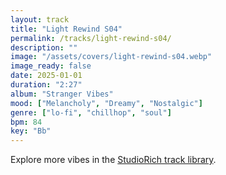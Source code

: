 ```yaml
---
layout: track
title: "Light Rewind S04"
permalink: /tracks/light-rewind-s04/
description: ""
image: "/assets/covers/light-rewind-s04.webp"
image_ready: false
date: 2025-01-01
duration: "2:27"
album: "Stranger Vibes"
mood: ["Melancholy", "Dreamy", "Nostalgic"]
genre: ["lo-fi", "chillhop", "soul"]
bpm: 84
key: "Bb"
---
```


Explore more vibes in the [StudioRich track library](/tracks/).
